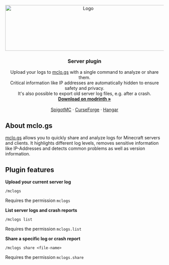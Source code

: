 <br />
<div align="center">
  <a href="https://mclo.gs">
    <img src="https://mclo.gs/img/logo.png" alt="Logo" width="512" height="145">
  </a>

<h3 align="center">Server plugin</h3>

  <p align="center">
    Upload your logs to <a href="https://mclo.gs" target="_blank">mclo.gs</a> with a single command to analyze or share them.
    <br />
    Critical information like IP addresses are automatically hidden to ensure safety and privacy.
    <br />
    It's also possible to export old server log files, e.g. after a crash.
    <br />
    <a href="https://modrinth.com/plugin/mclogs" target="_blank"><strong>Download on modrinth »</strong></a>
    <br />
    <br />
    <a href="https://www.spigotmc.org/resources/mclo-gs.47502/" target="_blank">SpigotMC</a>
    ·
    <a href="https://www.curseforge.com/minecraft/bukkit-plugins/mclo-gs" target="_blank">CurseForge</a>
    ·
    <a href="https://hangar.papermc.io/Aternos/mclogs" target="_blank">Hangar</a>
  </p>
</div>


## About mclo.gs

<a href="https://mclo.gs" target="_blank">mclo.gs</a> allows you to quickly share and analyze logs for Minecraft servers and clients. It highlights different log levels, removes sensitive information like IP-Addresses and detects common problems as well as version information.
## Plugin features

**Upload your current server log**

```
/mclogs
```
Requires the permission `mclogs`

**List server logs and crash reports**

```
/mclogs list
```
Requires the permission `mclogs.list`

**Share a specific log or crash report**

```
/mclogs share <file-name>
```
Requires the permission `mclogs.share`
